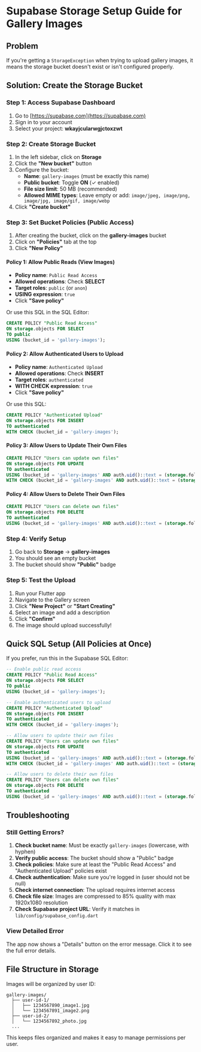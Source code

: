 # Supabase Storage Setup Guide for Gallery Images

## Problem
If you're getting a `StorageException` when trying to upload gallery images, it means the storage bucket doesn't exist or isn't configured properly.

## Solution: Create the Storage Bucket

### Step 1: Access Supabase Dashboard
1. Go to [https://supabase.com](https://supabase.com)
2. Sign in to your account
3. Select your project: **wkayjcularwgjctoxzwt**

### Step 2: Create Storage Bucket
1. In the left sidebar, click on **Storage**
2. Click the **"New bucket"** button
3. Configure the bucket:
   - **Name**: `gallery-images` (must be exactly this name)
   - **Public bucket**: Toggle **ON** (✓ enabled)
   - **File size limit**: 50 MB (recommended)
   - **Allowed MIME types**: Leave empty or add: `image/jpeg, image/png, image/jpg, image/gif, image/webp`
4. Click **"Create bucket"**

### Step 3: Set Bucket Policies (Public Access)
1. After creating the bucket, click on the **gallery-images** bucket
2. Click on **"Policies"** tab at the top
3. Click **"New Policy"**

#### Policy 1: Allow Public Reads (View Images)
- **Policy name**: `Public Read Access`
- **Allowed operations**: Check **SELECT**
- **Target roles**: `public` (or `anon`)
- **USING expression**: `true`
- Click **"Save policy"**

Or use this SQL in the SQL Editor:
```sql
CREATE POLICY "Public Read Access"
ON storage.objects FOR SELECT
TO public
USING (bucket_id = 'gallery-images');
```

#### Policy 2: Allow Authenticated Users to Upload
- **Policy name**: `Authenticated Upload`
- **Allowed operations**: Check **INSERT**
- **Target roles**: `authenticated`
- **WITH CHECK expression**: `true`
- Click **"Save policy"**

Or use this SQL:
```sql
CREATE POLICY "Authenticated Upload"
ON storage.objects FOR INSERT
TO authenticated
WITH CHECK (bucket_id = 'gallery-images');
```

#### Policy 3: Allow Users to Update Their Own Files
```sql
CREATE POLICY "Users can update own files"
ON storage.objects FOR UPDATE
TO authenticated
USING (bucket_id = 'gallery-images' AND auth.uid()::text = (storage.foldername(name))[1])
WITH CHECK (bucket_id = 'gallery-images' AND auth.uid()::text = (storage.foldername(name))[1]);
```

#### Policy 4: Allow Users to Delete Their Own Files
```sql
CREATE POLICY "Users can delete own files"
ON storage.objects FOR DELETE
TO authenticated
USING (bucket_id = 'gallery-images' AND auth.uid()::text = (storage.foldername(name))[1]);
```

### Step 4: Verify Setup
1. Go back to **Storage** → **gallery-images**
2. You should see an empty bucket
3. The bucket should show **"Public"** badge

### Step 5: Test the Upload
1. Run your Flutter app
2. Navigate to the Gallery screen
3. Click **"New Project"** or **"Start Creating"**
4. Select an image and add a description
5. Click **"Confirm"**
6. The image should upload successfully!

## Quick SQL Setup (All Policies at Once)

If you prefer, run this in the Supabase SQL Editor:

```sql
-- Enable public read access
CREATE POLICY "Public Read Access"
ON storage.objects FOR SELECT
TO public
USING (bucket_id = 'gallery-images');

-- Enable authenticated users to upload
CREATE POLICY "Authenticated Upload"
ON storage.objects FOR INSERT
TO authenticated
WITH CHECK (bucket_id = 'gallery-images');

-- Allow users to update their own files
CREATE POLICY "Users can update own files"
ON storage.objects FOR UPDATE
TO authenticated
USING (bucket_id = 'gallery-images' AND auth.uid()::text = (storage.foldername(name))[1])
WITH CHECK (bucket_id = 'gallery-images' AND auth.uid()::text = (storage.foldername(name))[1]);

-- Allow users to delete their own files
CREATE POLICY "Users can delete own files"
ON storage.objects FOR DELETE
TO authenticated
USING (bucket_id = 'gallery-images' AND auth.uid()::text = (storage.foldername(name))[1]);
```

## Troubleshooting

### Still Getting Errors?

1. **Check bucket name**: Must be exactly `gallery-images` (lowercase, with hyphen)
2. **Verify public access**: The bucket should show a "Public" badge
3. **Check policies**: Make sure at least the "Public Read Access" and "Authenticated Upload" policies exist
4. **Check authentication**: Make sure you're logged in (user should not be null)
5. **Check internet connection**: The upload requires internet access
6. **Check file size**: Images are compressed to 85% quality with max 1920x1080 resolution
7. **Check Supabase project URL**: Verify it matches in `lib/config/supabase_config.dart`

### View Detailed Error
The app now shows a "Details" button on the error message. Click it to see the full error details.

## File Structure in Storage
Images will be organized by user ID:
```
gallery-images/
  ├── user-id-1/
  │   ├── 1234567890_image1.jpg
  │   └── 1234567891_image2.png
  ├── user-id-2/
  │   └── 1234567892_photo.jpg
  ...
```

This keeps files organized and makes it easy to manage permissions per user.
